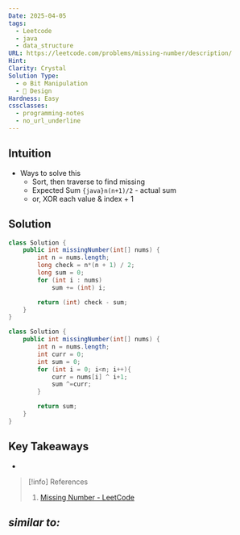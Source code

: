 ```yaml
---
Date: 2025-04-05
tags:
  - Leetcode
  - java
  - data_structure
URL: https://leetcode.com/problems/missing-number/description/
Hint: 
Clarity: Crystal
Solution Type:
  - ⚙️ Bit Manipulation
  - 🧠 Design
Hardness: Easy
cssclasses:
  - programming-notes
  - no_url_underline
---
```


## Intuition
- Ways to solve this 
	- Sort, then traverse to find missing 
	- Expected Sum `{java}n(n+1)/2` - actual sum
	- or, XOR each value & index + 1
## Solution
```java title="Initial Attempt"
class Solution {
    public int missingNumber(int[] nums) {
        int n = nums.length;
        long check = n*(n + 1) / 2;
        long sum = 0;
        for (int i : nums)
            sum += (int) i;

        return (int) check - sum;
    }
}
```

```java fold title="XOR Index & Values"
class Solution {
    public int missingNumber(int[] nums) {
        int n = nums.length;
        int curr = 0;
        int sum = 0;
        for (int i = 0; i<n; i++){
            curr = nums[i] ^ i+1;
            sum ^=curr;
        }

        return sum;
    }
}
```
## Key Takeaways
- 

> [!info] References
> 1. [Missing Number - LeetCode](https://leetcode.com/problems/missing-number/submissions/1597625938)

*similar to:* 
- 